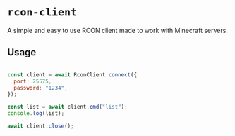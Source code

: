 # `rcon-client`

A simple and easy to use RCON client made to work with Minecraft servers.

## Usage

```js

const client = await RconClient.connect({
  port: 25575,
  password: "1234",
});

const list = await client.cmd("list");
console.log(list);

await client.close();
```
